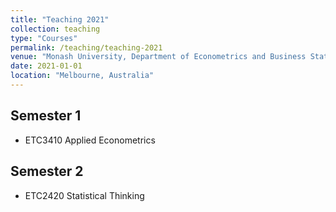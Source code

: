 ```yaml
---
title: "Teaching 2021"
collection: teaching
type: "Courses"
permalink: /teaching/teaching-2021
venue: "Monash University, Department of Econometrics and Business Statistics"
date: 2021-01-01
location: "Melbourne, Australia"
---
```


## Semester 1

- ETC3410 Applied Econometrics

## Semester 2

- ETC2420 Statistical Thinking

